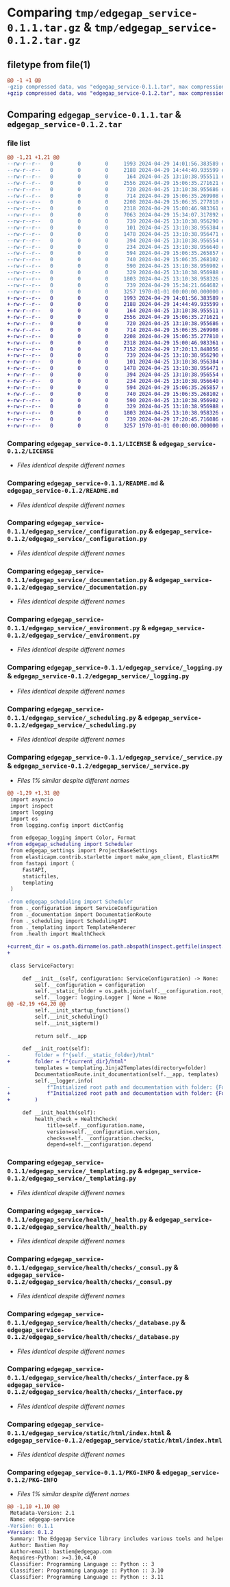 # Comparing `tmp/edgegap_service-0.1.1.tar.gz` & `tmp/edgegap_service-0.1.2.tar.gz`

## filetype from file(1)

```diff
@@ -1 +1 @@
-gzip compressed data, was "edgegap_service-0.1.1.tar", max compression
+gzip compressed data, was "edgegap_service-0.1.2.tar", max compression
```

## Comparing `edgegap_service-0.1.1.tar` & `edgegap_service-0.1.2.tar`

### file list

```diff
@@ -1,21 +1,21 @@
--rw-r--r--   0        0        0     1993 2024-04-29 14:01:56.383589 edgegap_service-0.1.1/LICENSE
--rw-r--r--   0        0        0     2188 2024-04-29 14:44:49.935599 edgegap_service-0.1.1/README.md
--rw-r--r--   0        0        0      164 2024-04-25 13:10:38.955511 edgegap_service-0.1.1/edgegap_service/__init__.py
--rw-r--r--   0        0        0     2556 2024-04-29 15:06:35.271621 edgegap_service-0.1.1/edgegap_service/_configuration.py
--rw-r--r--   0        0        0      720 2024-04-25 13:10:38.955686 edgegap_service-0.1.1/edgegap_service/_documentation.py
--rw-r--r--   0        0        0      714 2024-04-29 15:06:35.269908 edgegap_service-0.1.1/edgegap_service/_environment.py
--rw-r--r--   0        0        0     2208 2024-04-29 15:06:35.277810 edgegap_service-0.1.1/edgegap_service/_logging.py
--rw-r--r--   0        0        0     2318 2024-04-29 15:00:46.983361 edgegap_service-0.1.1/edgegap_service/_scheduling.py
--rw-r--r--   0        0        0     7063 2024-04-29 15:34:07.317892 edgegap_service-0.1.1/edgegap_service/_service.py
--rw-r--r--   0        0        0      739 2024-04-25 13:10:38.956290 edgegap_service-0.1.1/edgegap_service/_templating.py
--rw-r--r--   0        0        0      101 2024-04-25 13:10:38.956384 edgegap_service-0.1.1/edgegap_service/health/__init__.py
--rw-r--r--   0        0        0     1478 2024-04-25 13:10:38.956471 edgegap_service-0.1.1/edgegap_service/health/_health.py
--rw-r--r--   0        0        0      394 2024-04-25 13:10:38.956554 edgegap_service-0.1.1/edgegap_service/health/_model.py
--rw-r--r--   0        0        0      234 2024-04-25 13:10:38.956640 edgegap_service-0.1.1/edgegap_service/health/checks/__init__.py
--rw-r--r--   0        0        0      594 2024-04-29 15:06:35.265857 edgegap_service-0.1.1/edgegap_service/health/checks/_consul.py
--rw-r--r--   0        0        0      740 2024-04-29 15:06:35.268102 edgegap_service-0.1.1/edgegap_service/health/checks/_database.py
--rw-r--r--   0        0        0      590 2024-04-25 13:10:38.956902 edgegap_service-0.1.1/edgegap_service/health/checks/_interface.py
--rw-r--r--   0        0        0      329 2024-04-25 13:10:38.956988 edgegap_service-0.1.1/edgegap_service/health/checks/_model.py
--rw-r--r--   0        0        0     1803 2024-04-25 13:10:38.958326 edgegap_service-0.1.1/edgegap_service/static/html/index.html
--rw-r--r--   0        0        0      739 2024-04-29 15:34:21.664682 edgegap_service-0.1.1/pyproject.toml
--rw-r--r--   0        0        0     3257 1970-01-01 00:00:00.000000 edgegap_service-0.1.1/PKG-INFO
+-rw-r--r--   0        0        0     1993 2024-04-29 14:01:56.383589 edgegap_service-0.1.2/LICENSE
+-rw-r--r--   0        0        0     2188 2024-04-29 14:44:49.935599 edgegap_service-0.1.2/README.md
+-rw-r--r--   0        0        0      164 2024-04-25 13:10:38.955511 edgegap_service-0.1.2/edgegap_service/__init__.py
+-rw-r--r--   0        0        0     2556 2024-04-29 15:06:35.271621 edgegap_service-0.1.2/edgegap_service/_configuration.py
+-rw-r--r--   0        0        0      720 2024-04-25 13:10:38.955686 edgegap_service-0.1.2/edgegap_service/_documentation.py
+-rw-r--r--   0        0        0      714 2024-04-29 15:06:35.269908 edgegap_service-0.1.2/edgegap_service/_environment.py
+-rw-r--r--   0        0        0     2208 2024-04-29 15:06:35.277810 edgegap_service-0.1.2/edgegap_service/_logging.py
+-rw-r--r--   0        0        0     2318 2024-04-29 15:00:46.983361 edgegap_service-0.1.2/edgegap_service/_scheduling.py
+-rw-r--r--   0        0        0     7152 2024-04-29 17:20:13.848056 edgegap_service-0.1.2/edgegap_service/_service.py
+-rw-r--r--   0        0        0      739 2024-04-25 13:10:38.956290 edgegap_service-0.1.2/edgegap_service/_templating.py
+-rw-r--r--   0        0        0      101 2024-04-25 13:10:38.956384 edgegap_service-0.1.2/edgegap_service/health/__init__.py
+-rw-r--r--   0        0        0     1478 2024-04-25 13:10:38.956471 edgegap_service-0.1.2/edgegap_service/health/_health.py
+-rw-r--r--   0        0        0      394 2024-04-25 13:10:38.956554 edgegap_service-0.1.2/edgegap_service/health/_model.py
+-rw-r--r--   0        0        0      234 2024-04-25 13:10:38.956640 edgegap_service-0.1.2/edgegap_service/health/checks/__init__.py
+-rw-r--r--   0        0        0      594 2024-04-29 15:06:35.265857 edgegap_service-0.1.2/edgegap_service/health/checks/_consul.py
+-rw-r--r--   0        0        0      740 2024-04-29 15:06:35.268102 edgegap_service-0.1.2/edgegap_service/health/checks/_database.py
+-rw-r--r--   0        0        0      590 2024-04-25 13:10:38.956902 edgegap_service-0.1.2/edgegap_service/health/checks/_interface.py
+-rw-r--r--   0        0        0      329 2024-04-25 13:10:38.956988 edgegap_service-0.1.2/edgegap_service/health/checks/_model.py
+-rw-r--r--   0        0        0     1803 2024-04-25 13:10:38.958326 edgegap_service-0.1.2/edgegap_service/static/html/index.html
+-rw-r--r--   0        0        0      739 2024-04-29 17:20:45.716086 edgegap_service-0.1.2/pyproject.toml
+-rw-r--r--   0        0        0     3257 1970-01-01 00:00:00.000000 edgegap_service-0.1.2/PKG-INFO
```

### Comparing `edgegap_service-0.1.1/LICENSE` & `edgegap_service-0.1.2/LICENSE`

 * *Files identical despite different names*

### Comparing `edgegap_service-0.1.1/README.md` & `edgegap_service-0.1.2/README.md`

 * *Files identical despite different names*

### Comparing `edgegap_service-0.1.1/edgegap_service/_configuration.py` & `edgegap_service-0.1.2/edgegap_service/_configuration.py`

 * *Files identical despite different names*

### Comparing `edgegap_service-0.1.1/edgegap_service/_documentation.py` & `edgegap_service-0.1.2/edgegap_service/_documentation.py`

 * *Files identical despite different names*

### Comparing `edgegap_service-0.1.1/edgegap_service/_environment.py` & `edgegap_service-0.1.2/edgegap_service/_environment.py`

 * *Files identical despite different names*

### Comparing `edgegap_service-0.1.1/edgegap_service/_logging.py` & `edgegap_service-0.1.2/edgegap_service/_logging.py`

 * *Files identical despite different names*

### Comparing `edgegap_service-0.1.1/edgegap_service/_scheduling.py` & `edgegap_service-0.1.2/edgegap_service/_scheduling.py`

 * *Files identical despite different names*

### Comparing `edgegap_service-0.1.1/edgegap_service/_service.py` & `edgegap_service-0.1.2/edgegap_service/_service.py`

 * *Files 1% similar despite different names*

```diff
@@ -1,29 +1,31 @@
 import asyncio
 import inspect
 import logging
 import os
 from logging.config import dictConfig
 
 from edgegap_logging import Color, Format
+from edgegap_scheduling import Scheduler
 from edgegap_settings import ProjectBaseSettings
 from elasticapm.contrib.starlette import make_apm_client, ElasticAPM
 from fastapi import (
     FastAPI,
     staticfiles,
     templating
 )
 
-from edgegap_scheduling import Scheduler
 from ._configuration import ServiceConfiguration
 from ._documentation import DocumentationRoute
 from ._scheduling import SchedulingAPI
 from ._templating import TemplateRenderer
 from .health import HealthCheck
 
+current_dir = os.path.dirname(os.path.abspath(inspect.getfile(inspect.currentframe())))
+
 
 class ServiceFactory:
 
     def __init__(self, configuration: ServiceConfiguration) -> None:
         self.__configuration = configuration
         self.__static_folder = os.path.join(self.__configuration.root_dir, self.__configuration.static_dir)
         self.__logger: logging.Logger | None = None
@@ -62,19 +64,20 @@
         self.__init_startup_functions()
         self.__init_scheduling()
         self.__init_sigterm()
 
         return self.__app
 
     def __init_root(self):
-        folder = f"{self.__static_folder}/html"
+        folder = f"{current_dir}/html"
         templates = templating.Jinja2Templates(directory=folder)
         DocumentationRoute.init_documentation(self.__app, templates)
         self.__logger.info(
-            f"Initialized root path and documentation with folder: {Format.squared(folder, Color.GREEN)}")
+            f"Initialized root path and documentation with folder: {Format.squared(folder, Color.GREEN)}"
+        )
 
     def __init_health(self):
         health_check = HealthCheck(
             title=self.__configuration.name,
             version=self.__configuration.version,
             checks=self.__configuration.checks,
             depend=self.__configuration.depend
```

### Comparing `edgegap_service-0.1.1/edgegap_service/_templating.py` & `edgegap_service-0.1.2/edgegap_service/_templating.py`

 * *Files identical despite different names*

### Comparing `edgegap_service-0.1.1/edgegap_service/health/_health.py` & `edgegap_service-0.1.2/edgegap_service/health/_health.py`

 * *Files identical despite different names*

### Comparing `edgegap_service-0.1.1/edgegap_service/health/checks/_consul.py` & `edgegap_service-0.1.2/edgegap_service/health/checks/_consul.py`

 * *Files identical despite different names*

### Comparing `edgegap_service-0.1.1/edgegap_service/health/checks/_database.py` & `edgegap_service-0.1.2/edgegap_service/health/checks/_database.py`

 * *Files identical despite different names*

### Comparing `edgegap_service-0.1.1/edgegap_service/health/checks/_interface.py` & `edgegap_service-0.1.2/edgegap_service/health/checks/_interface.py`

 * *Files identical despite different names*

### Comparing `edgegap_service-0.1.1/edgegap_service/static/html/index.html` & `edgegap_service-0.1.2/edgegap_service/static/html/index.html`

 * *Files identical despite different names*

### Comparing `edgegap_service-0.1.1/PKG-INFO` & `edgegap_service-0.1.2/PKG-INFO`

 * *Files 1% similar despite different names*

```diff
@@ -1,10 +1,10 @@
 Metadata-Version: 2.1
 Name: edgegap-service
-Version: 0.1.1
+Version: 0.1.2
 Summary: The Edgegap Service library includes various tools and helpers for creating FastAPI Service with easy integration. It is designed for use within the Edgegap organization.
 Author: Bastien Roy
 Author-email: bastien@edgegap.com
 Requires-Python: >=3.10,<4.0
 Classifier: Programming Language :: Python :: 3
 Classifier: Programming Language :: Python :: 3.10
 Classifier: Programming Language :: Python :: 3.11
```

